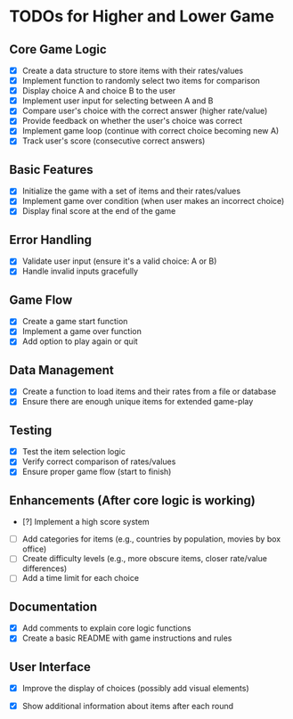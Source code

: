 # TODOs for Higher and Lower Game

## Core Game Logic
- [x] Create a data structure to store items with their rates/values
- [x] Implement function to randomly select two items for comparison
- [x] Display choice A and choice B to the user
- [x] Implement user input for selecting between A and B
- [x] Compare user's choice with the correct answer (higher rate/value)
- [x] Provide feedback on whether the user's choice was correct
- [x] Implement game loop (continue with correct choice becoming new A)
- [x] Track user's score (consecutive correct answers)

## Basic Features
- [x] Initialize the game with a set of items and their rates/values
- [x] Implement game over condition (when user makes an incorrect choice)
- [x] Display final score at the end of the game

## Error Handling
- [x] Validate user input (ensure it's a valid choice: A or B)
- [x] Handle invalid inputs gracefully

## Game Flow
- [x] Create a game start function
- [x] Implement a game over function
- [x] Add option to play again or quit

## Data Management
- [x] Create a function to load items and their rates from a file or database
- [x] Ensure there are enough unique items for extended game-play

## Testing
- [x] Test the item selection logic
- [x] Verify correct comparison of rates/values
- [x] Ensure proper game flow (start to finish)

## Enhancements (After core logic is working)
- [?] Implement a high score system
- [ ] Add categories for items (e.g., countries by population, movies by box office)
- [ ] Create difficulty levels (e.g., more obscure items, closer rate/value differences)
- [ ] Add a time limit for each choice

## Documentation
- [x] Add comments to explain core logic functions
- [x] Create a basic README with game instructions and rules

## User Interface
- [x] Improve the display of choices (possibly add visual elements)
- [x] Show additional information about items after each round

